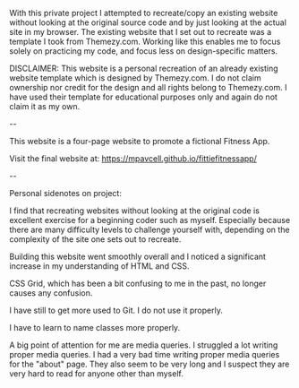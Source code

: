 With this private project I attempted to recreate/copy an existing website without looking at the original source code and by just looking at the actual site in my browser. The existing website that I set out to recreate was a template I took from Themezy.com. Working like this enables me to focus solely on practicing my code, and focus less on design-specific matters.

DISCLAIMER: This website is a personal recreation of an already existing website template which is designed by Themezy.com. I do not claim ownership nor credit for the design and all rights belong to Themezy.com. I have used their template for educational purposes only and again do not claim it as my own.

--

This website is a four-page website to promote a fictional Fitness App.

Visit the final website at: https://mpavcell.github.io/fittiefitnessapp/

--

Personal sidenotes on project:

I find that recreating websites without looking at the original code is excellent exercise for a beginning coder such as myself. Especially because there are many difficulty levels to challenge yourself with, depending on the complexity of the site one sets out to recreate.

Building this website went smoothly overall and I noticed a significant increase in my understanding of HTML and CSS.

CSS Grid, which has been a bit confusing to me in the past, no longer causes any confusion.

I have still to get more used to Git. I do not use it properly.

I have to learn to name classes more properly.

A big point of attention for me are media queries. I struggled a lot writing proper media queries. I had a very bad time writing proper media queries for the "about" page. They also seem to be very long and I suspect they are very hard to read for anyone other than myself.
